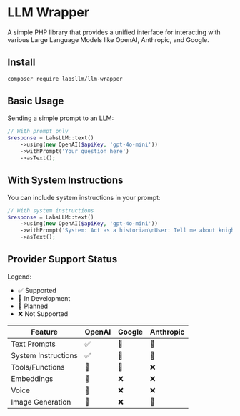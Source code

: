 # LLM Wrapper

A simple PHP library that provides a unified interface for interacting with various Large Language Models like OpenAI, Anthropic, and Google.

## Install

```bash
composer require labsllm/llm-wrapper
```

## Basic Usage

Sending a simple prompt to an LLM:

```php
// With prompt only
$response = LabsLLM::text()
    ->using(new OpenAI($apiKey, 'gpt-4o-mini'))
    ->withPrompt('Your question here')
    ->asText();
```

## With System Instructions

You can include system instructions in your prompt:

```php
// With system instructions
$response = LabsLLM::text()
    ->using(new OpenAI($apiKey, 'gpt-4o-mini'))
    ->withPrompt('System: Act as a historian\nUser: Tell me about knights')
    ->asText();
```

## Provider Support Status

Legend:
- ✅ Supported
- 🚧 In Development
- 📅 Planned
- ❌ Not Supported

| Feature | OpenAI | Google | Anthropic |
|---------|--------|-----------|--------|
| Text Prompts | ✅ | 🚧 | 📅 |
| System Instructions | ✅ | 🚧 | 📅 |
| Tools/Functions | 🚧 | 📅 | ❌ |
| Embeddings | 📅 | ❌ | ❌ |
| Voice | 📅 | ❌ | ❌ |
| Image Generation | 📅 | ❌ | 📅 | 